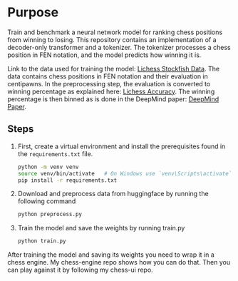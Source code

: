 # Purpose

Train and benchmark a neural network model for ranking chess positions from winning to losing. This repository contains an implementation of a decoder-only transformer and a tokenizer. The tokenizer processes a chess position in FEN notation, and the model predicts how winning it is.

Link to the data used for training the model: [Lichess Stockfish Data](https://huggingface.co/datasets/mauricett/lichess_sf). The data contains chess positions in FEN notation and their evaluation in centipawns. In the preprocessing step, the evaluation is converted to winning percentage as explained here: [Lichess Accuracy](https://lichess.org/page/accuracy). The winning percentage is then binned as is done in the DeepMind paper: [DeepMind Paper](https://arxiv.org/abs/2402.04494).

## Steps

1. First, create a virtual environment and install the prerequisites found in the `requirements.txt` file.
   
   ```sh
   python -m venv venv
   source venv/bin/activate   # On Windows use `venv\Scripts\activate`
   pip install -r requirements.txt

2. Download and preprocess data from huggingface by running the following command
    ```sh
    python preprocess.py

3. Train the model and save the weights by running train.py
    ```sh
    python train.py


After training the model and saving its weights you need to wrap it in a chess engine. My chess-engine repo shows how you can do that. Then you can play against it by following my chess-ui repo.
